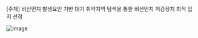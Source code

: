 [주제]  비산먼지 발생요인 기반 대기 취약지역 탐색을 통한 비산먼지 저감장치 최적 입지 선정
<br/>

![image](https://github.com/sangwook01/Competition/assets/133327420/f7eef678-72c4-437e-9692-e8a6a13ef247)

